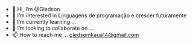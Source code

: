 - 👋 Hi, I’m @Gledson
- 👀 I’m interested in Linguagens de programação e crescer futuramente 
- 🌱 I’m currently learning ...
- 💞️ I’m looking to collaborate on ...
- 📫 How to reach me ... gledsomkaua14@gmail.com


<!---
Kauaaaa07/Kauaaaa07 is a ✨ special ✨ repository because its `README.md` (this file) appears on your GitHub profile.
You can click the Preview link to take a look at your changes.
--->

